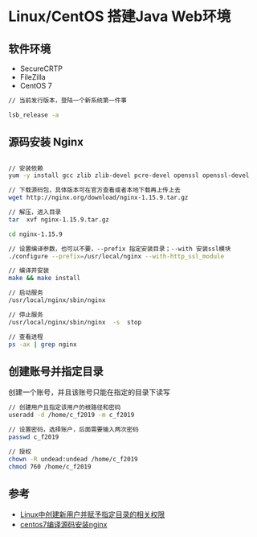# Linux/CentOS 搭建Java Web环境


##  软件环境
- SecureCRTP
- FileZilla
- CentOS 7

``` bash
// 当前发行版本，登陆一个新系统第一件事

lsb_release -a

```

##  源码安装 Nginx

``` bash

// 安装依赖
yum -y install gcc zlib zlib-devel pcre-devel openssl openssl-devel

// 下载源码包，具体版本可在官方查看或者本地下载再上传上去
wget http://nginx.org/download/nginx-1.15.9.tar.gz

// 解压，进入目录
tar  xvf nginx-1.15.9.tar.gz

cd nginx-1.15.9

// 设置编译参数，也可以不要，--prefix 指定安装目录；--with 安装ssl模块
./configure --prefix=/usr/local/nginx --with-http_ssl_module 

// 编译并安装
make && make install

// 启动服务
/usr/local/nginx/sbin/nginx

// 停止服务
/usr/local/nginx/sbin/nginx  -s  stop

// 查看进程
ps -ax | grep nginx

```

##  创建账号并指定目录

创建一个账号，并且该账号只能在指定的目录下读写

```bash
// 创建用户且指定该用户的根路径和密码
useradd -d /home/c_f2019 -m c_f2019

// 设置密码，选择账户，后面需要输入两次密码
passwd c_f2019

// 授权
chown -R undead:undead /home/c_f2019
chmod 760 /home/c_f2019


```




##  参考
- [Linux中创建新用户并赋予指定目录的相关权限](https://blog.csdn.net/weiyangdong/article/details/80323661)
- [centos7编译源码安装nginx](https://blog.csdn.net/zxlfysj2/article/details/88650295)





